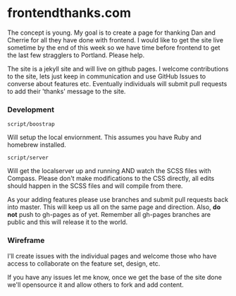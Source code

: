 # frontendthanks.com

The concept is young. My goal is to create a page for thanking Dan and Cherrie for all they have done with frontend. I would like to get the site live sometime by the end of this week so we have time before frontend to get the last few stragglers to Portland. Please help. 

The site is a jekyll site and will live on github pages. I welcome contributions to the site, lets just keep in communication and use GitHub Issues to converse about features etc. Eventually individuals will submit pull requests to add their 'thanks' message to the site. 

### Development

```
script/boostrap
```
Will setup the local enviornment. This assumes you have Ruby and homebrew installed.

```
script/server
```
Will get the localserver up and running AND watch the SCSS files with Compass. Please don't make modifications to the CSS directly, all edits should happen in the SCSS files and will compile from there. 

As your adding features please use branches and submit pull requests back into master. This will keep us all on the same page and direction. Also, **do not** push to gh-pages as of yet. Remember all gh-pages branches are public and this will release it to the world. 


### Wireframe

I'll create issues with the individual pages and welcome those who have access to collaborate on the feature set, design, etc.

If you have any issues let me know, once we get the base of the site done we'll opensource it and allow others to fork and add content. 

